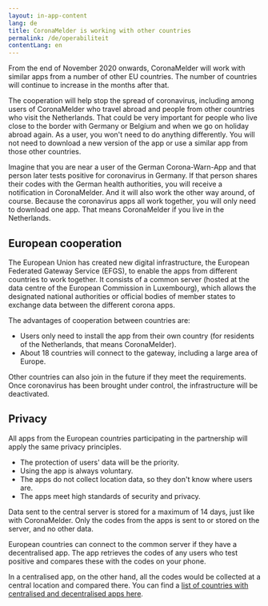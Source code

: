 ```yaml
---
layout: in-app-content
lang: de
title: CoronaMelder is working with other countries
permalink: /de/operabiliteit
contentLang: en
---
```

From the end of November 2020 onwards, CoronaMelder will work with similar apps from a number of other EU countries. The number of countries will continue to increase in the months after that.

The cooperation will help stop the spread of coronavirus, including among users of CoronaMelder who travel abroad and people from other countries who visit the Netherlands. That could be very important for people who live close to the border with Germany or Belgium and when we go on holiday abroad again. As a user, you won't need to do anything differently. You will not need to download a new version of the app or use a similar app from those other countries. 

Imagine that you are near a user of the German Corona-Warn-App and that person later tests positive for coronavirus in Germany. If that person shares their codes with the German health authorities, you will receive a notification in CoronaMelder. And it will also work the other way around, of course. Because the coronavirus apps all work together, you will only need to download one app. That means CoronaMelder if you live in the Netherlands.

## European cooperation

The European Union has created new digital infrastructure, the European Federated Gateway Service (EFGS), to enable the apps from different countries to work together. It consists of a common server (hosted at the data centre of the European Commission in Luxembourg), which allows the designated national authorities or official bodies of member states to exchange data between the different corona apps.

The advantages of cooperation between countries are:
- Users only need to install the app from their own country (for residents of the Netherlands, that means CoronaMelder).
- About 18 countries will connect to the gateway, including a large area of Europe.

Other countries can also join in the future if they meet the requirements. Once coronavirus has been brought under control, the infrastructure will be deactivated. 

## Privacy

All apps from the European countries participating in the partnership will apply the same privacy principles. 
- The protection of users' data will be the priority.
- Using the app is always voluntary.
- The apps do not collect location data, so they don't know where users are.
- The apps meet high standards of security and privacy.

Data sent to the central server is stored for a maximum of 14 days, just like with CoronaMelder. Only the codes from the apps is sent to or stored on the server, and no other data. 

European countries can connect to the common server if they have a decentralised app. The app retrieves the codes of any users who test positive and compares these with the codes on your phone.

In a centralised app, on the other hand, all the codes would be collected at a central location and compared there. You can find a [list of countries with centralised and decentralised apps here](https://ec.europa.eu/info/live-work-travel-eu/health/coronavirus-response/travel-during-coronavirus-pandemic/how-tracing-and-warning-apps-can-help-during-pandemic_en). 
